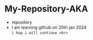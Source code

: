 # My-Repository-AKA
+ repository
+ I am learning github  on  20th jan 2024 <br>
```i hop i will continue <br>```
  
